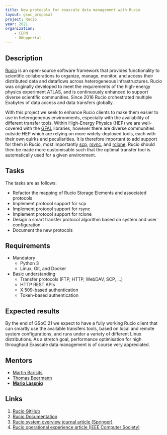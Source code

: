 ```yaml
---
title: New protocols for exascale data management with Rucio
layout: gsoc_proposal
project: Rucio
year: 2021
organization:
    - CERN
    - UWuppertal
---
```


## Description

[Rucio](https://rucio.cern.ch) is an open-source software framework that provides functionality to scientific collaborations to organize, manage, monitor, and access their distributed data and dataflows across heterogeneous infrastructures. Rucio was originally developed to meet the requirements of the high-energy physics experiment ATLAS, and is continuously enhanced to support diverse scientific communities. Since 2016 Rucio orchestrated multiple Exabytes of data access and data transfers globally.

With this project we seek to enhance Rucio clients to make them easier to use in heterogeneous environments, especially with the availability of different transfer tools. Within High-Energy Physics (HEP) we are well-covered with the [GFAL](https://linux.die.net/man/3/gfal) libraries, however there are diverse communities outside HEP which are relying on more widely-deployed tools, each with their own quirks and peculiarities. It is therefore important to add support for them in Rucio, most importantly [scp](https://en.wikipedia.org/wiki/Secure_copy_protocol), [rsync](https://en.wikipedia.org/wiki/Rsync), and [rclone](https://en.wikipedia.org/wiki/Rclone). Rucio should then be made more customisable such that the optimal transfer tool is automatically used for a given environment.

## Tasks

The tasks are as follows:
 * Refactor the mapping of Rucio Storage Elements and associated protocols
 * Implement protocol support for scp
 * Implement protocol support for rsync
 * Implement protocol support for rclone
 * Design a smart transfer protocol algorithm based on system and user configuration
 * Document the new protocols

## Requirements

 * Mandatory
   * Python 3
   * Linux, Git, and Docker
 * Basic understanding
   * Transfer protocols (FTP, HTTP, WebDAV, SCP, ...)
   * HTTP REST APIs
   * X.509-based authentication
   * Token-based authentication

## Expected results

By the end of GSoC'21 we expect to have a fully working Rucio client that can smartly use the available transfers tools, based on local and remote system configurations, and runs under a variety of different Linux distributions. As a stretch goal, performance optimisation for high throughput Exascale data management is of course very appreciated.

## Mentors
 * [Martin Barisits](mailto:martin.barisits@cern.ch)
 * [Thomas Beermann](mailto:thomas.beermann@cern.ch)
 * **[Mario Lassnig](mailto:mario.lassnig@cern.ch)**

## Links
 1. [Rucio GitHub](https://github.com/rucio/rucio)
 2. [Rucio Documentation](https://rucio.readthedocs.io/en/latest/)
 2. [Rucio system overview journal article (Springer)](https://doi.org/10.1007/s41781-019-0026-3)
 3. [Rucio operational experience article (IEEE Computer Society)](http://sites.computer.org/debull/A20mar/p9.pdf)
